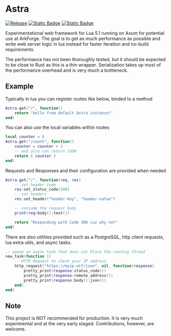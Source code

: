 # Astra

[![Release](https://github.com/ArkForgeLabs/Astra/actions/workflows/release.yml/badge.svg)](https://github.com/ArkForgeLabs/Astra/actions/workflows/release.yml)
[![Static Badge](https://img.shields.io/badge/Join-The_Discord-blue?style=flat&logo=discord&color=blue)](https://discord.com/invite/6PMjUx8x3b)
[![Static Badge](https://img.shields.io/badge/Read_The_Docs-blue?style=flat&logo=docsdotrs&color=%23000000)](https://astra.arkforge.net/docs/latest)

Experimentational web framework for Lua 5.1 running on Axum for potential use at ArkForge. The goal is to get as much performance as possible and write web server logic in lua instead for faster iteration and no-build requirements.

The performance has not been thoroughly tested, but it should be expected to be close to Rust as this is a thin wrapper. Serialization takes up most of the performance overhead and is very much a bottleneck.

## Example

Typically in lua you can register routes like below, binded to a method

```lua
Astra.get("/", function()
    return "hello from default Astra instance!"
end)
```

You can also use the local variables within routes

```lua
local counter = 0
Astra.get("/count", function()
    counter = counter + 1
    -- and also can return JSON
    return { counter }
end)
```

Requests and Responses and their configuration are provided when needed

```lua
Astra.get("/", function(req, res)
    -- set header code
    res:set_status_code(300)
    -- set headers
    res:set_header("header-key", "header-value")

    -- consume the request body
    print(req:body():text())

    return "Responding with Code 300 cuz why not"
end)
```

There are also utilities provided such as a PostgreSQL, http client requests, lua extra utils, and async tasks.

```lua
-- spawn an async task that does not block the running thread
new_task(function ()
    -- HTTP Request to check your IP address
    http_request("https://myip.wtf/json", nil, function(response)
        pretty_print(response:status_code())
        pretty_print(response:remote_address())
        pretty_print(response:body():json())
    end)
end)
```

## Note

This project is NOT recommended for production. It is very much experimental and at the very early staged. Contributions, however, are welcome.

